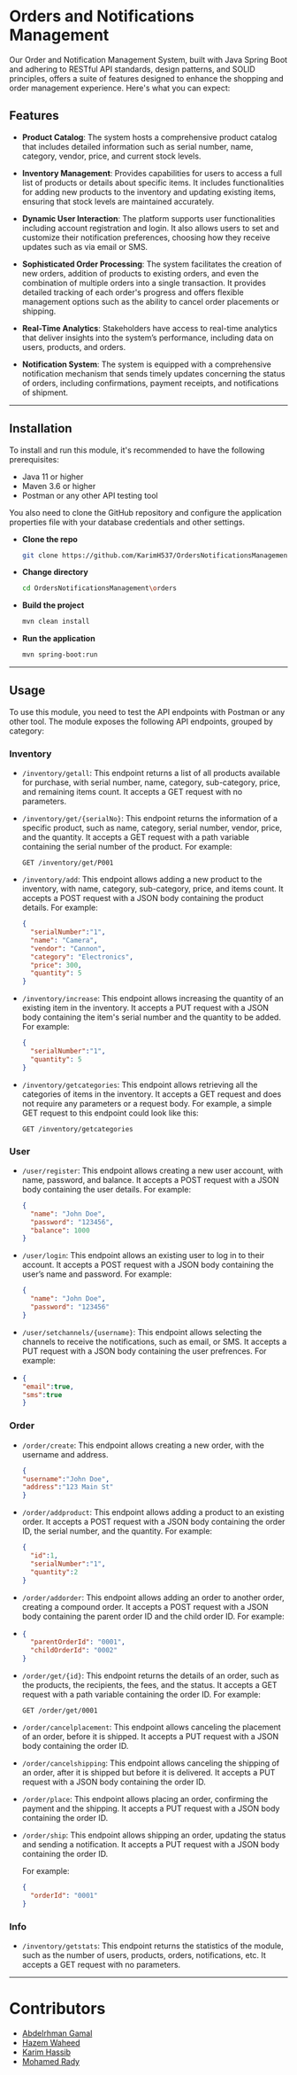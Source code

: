# Orders and Notifications Management

Our Order and Notification Management System, built with Java Spring Boot and adhering to RESTful API standards, design patterns, and SOLID principles, offers a suite of features designed to enhance the shopping and order management experience. Here's what you can expect:

## Features

- **Product Catalog**: The system hosts a comprehensive product catalog that includes detailed information such as serial number, name, category, vendor, price, and current stock levels.

- **Inventory Management**: Provides capabilities for users to access a full list of products or details about specific items. It includes functionalities for adding new products to the inventory and updating existing items, ensuring that stock levels are maintained accurately.

- **Dynamic User Interaction**: The platform supports user functionalities including account registration and login. It also allows users to set and customize their notification preferences, choosing how they receive updates such as via email or SMS.

- **Sophisticated Order Processing**: The system facilitates the creation of new orders, addition of products to existing orders, and even the combination of multiple orders into a single transaction. It provides detailed tracking of each order's progress and offers flexible management options such as the ability to cancel order placements or shipping.

- **Real-Time Analytics**: Stakeholders have access to real-time analytics that deliver insights into the system’s performance, including data on users, products, and orders.

- **Notification System**: The system is equipped with a comprehensive notification mechanism that sends timely updates concerning the status of orders, including confirmations, payment receipts, and notifications of shipment.

--- 

## Installation

To install and run this module, it's recommended to have the following prerequisites:

- Java 11 or higher
- Maven 3.6 or higher
- Postman or any other API testing tool

You also need to clone the GitHub repository and configure the application properties file with your database credentials and other settings.

* **Clone the repo**
    ```bash
    git clone https://github.com/KarimH537/OrdersNotificationsManagement.git
    ```
* **Change directory**
    ```bash
    cd OrdersNotificationsManagement\orders
    ```
* **Build the project**
    ```bash
    mvn clean install
    ```
* **Run the application**
    ```bash
    mvn spring-boot:run
    ```
---

## Usage

To use this module, you need to test the API endpoints with Postman or any other tool. The module exposes the following API endpoints, grouped by category:

### Inventory

- `/inventory/getall`: This endpoint returns a list of all products available for purchase, with serial number, name, category, sub-category, price, and remaining items count. It accepts a GET request with no parameters.

- `/inventory/get/{serialNo}`: This endpoint returns the information of a specific product, such as name, category, serial number, vendor, price, and the quantity. It accepts a GET request with a path variable containing the serial number of the product. For example:

    ```http
    GET /inventory/get/P001
    ```

- `/inventory/add`: This endpoint allows adding a new product to the inventory, with name, category, sub-category, price, and items count. It accepts a POST request with a JSON body containing the product details. For example:

    ```JSON
    {
      "serialNumber":"1",
      "name": "Camera",
      "vendor": "Cannon",
      "category": "Electronics",
      "price": 300,
      "quantity": 5
    }
    ```

-  `/inventory/increase`: This endpoint allows increasing the quantity of an existing item in the inventory. It accepts a PUT request with a JSON body containing the item's serial number and the quantity to be added. For example:

    ```JSON
    {
      "serialNumber":"1",
      "quantity": 5
    }
    ```

- `/inventory/getcategories`: This endpoint allows retrieving all the categories of items in the inventory. It accepts a GET request and does not require any parameters or a request body. For example, a simple GET request to this endpoint could look like this:
    
    ```
    GET /inventory/getcategories
    ```
    
### User
- `/user/register`: This endpoint allows creating a new user account, with name, password, and balance. It accepts a POST request with a JSON body containing the user details. For example:

    ```JSON
    {
      "name": "John Doe",
      "password": "123456",
      "balance": 1000
    }
    ```

- `/user/login`: This endpoint allows an existing user to log in to their account. It accepts a POST request with a JSON body containing the user’s name and password. For example:
    
    ```JSON
    {
      "name": "John Doe",
      "password": "123456"
    }
    ```

- `/user/setchannels/{username}`: This endpoint allows selecting the channels to receive the notifications, such as email, or SMS. It accepts a PUT request with a JSON body containing the user prefrences. For example:
- 
    ```JSON
    {
    "email":true,
    "sms":true
    }
    ```

### Order
- `/order/create`: This endpoint allows creating a new order, with the username and address.

    ```JSON
    {
    "username":"John Doe",
    "address":"123 Main St"
    }
    ```

- `/order/addproduct`: This endpoint allows adding a product to an existing order. It accepts a POST request with a JSON body containing the order ID, the serial number, and the quantity. For example:

    ```JSON
    {
      "id":1,
      "serialNumber":"1",
      "quantity":2
    }
    ```

- `/order/addorder`: This endpoint allows adding an order to another order, creating a compound order. It accepts a POST request with a JSON body containing the parent order ID and the child order ID. For example:
- 
    ```JSON
    {
      "parentOrderId": "0001",
      "childOrderId": "0002"
    }
    ```
    
- `/order/get/{id}`: This endpoint returns the details of an order, such as the products, the recipients, the fees, and the status. It accepts a GET request with a path variable containing the order ID. For example:
 
    ```
    GET /order/get/0001
    ```

- `/order/cancelplacement`: This endpoint allows canceling the placement of an order, before it is shipped. It accepts a PUT request with a JSON body containing the order ID. 

- `/order/cancelshipping`: This endpoint allows canceling the shipping of an order, after it is shipped but before it is delivered. It accepts a PUT request with a JSON body containing the order ID. 

- `/order/place`: This endpoint allows placing an order, confirming the payment and the shipping. It accepts a PUT request with a JSON body containing the order ID.

- `/order/ship`: This endpoint allows shipping an order, updating the status and sending a notification. It accepts a PUT request with a JSON body containing the order ID. 

    For example:
    ```JSON
    {
      "orderId": "0001"
    }
    ```

### Info
- `/inventory/getstats`: This endpoint returns the statistics of the module, such as the number of users, products, orders, notifications, etc. It accepts a GET request with no parameters.

---

# Contributors

* [Abdelrhman Gamal](https://github.com/Gamal72)
* [Hazem Waheed](https://github.com/HazemWaheed2050)
* [Karim Hassib](https://github.com/KarimH537)
* [Mohamed Rady](https://github.com/MohamedRadyA)



